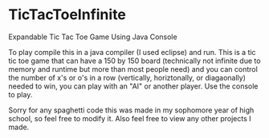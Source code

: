 # TicTacToeInfinite
Expandable Tic Tac Toe Game Using Java Console

To play compile this in a java compiler (I used eclipse) and run. This is a tic tic toe game that can have a 150 by 150 board (technically not infinite due to memory and runtime but more than most people need) and you can control the number of x's or o's in a row (vertically, horiztonally, or diagaonally) needed to win, you can play with an "AI" or another player. Use the console to play.
 
Sorry for any spaghetti code this was made in my sophomore year of high school, so feel free to modify it. Also feel free to view any other projects I made.
